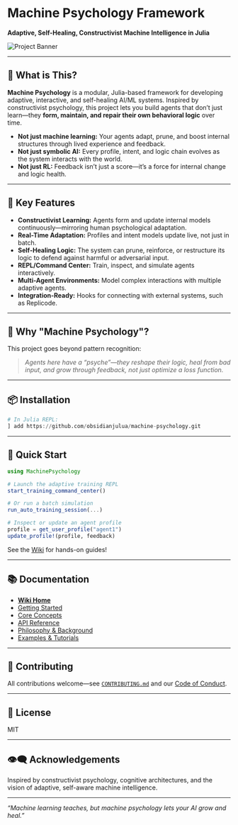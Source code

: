 # Machine Psychology Framework

**Adaptive, Self-Healing, Constructivist Machine Intelligence in Julia**

![Project Banner](docs/banner.png) <!-- Suggest a banner image here, or leave as a placeholder -->

---

## 🚀 What is This?

**Machine Psychology** is a modular, Julia-based framework for developing adaptive, interactive, and self-healing AI/ML systems. Inspired by constructivist psychology, this project lets you build agents that don’t just learn—they **form, maintain, and repair their own behavioral logic** over time.

- **Not just machine learning:** Your agents adapt, prune, and boost internal structures through lived experience and feedback.
- **Not just symbolic AI:** Every profile, intent, and logic chain evolves as the system interacts with the world.
- **Not just RL:** Feedback isn’t just a score—it’s a force for internal change and logic health.

---

## 🌟 Key Features

- **Constructivist Learning:** Agents form and update internal models continuously—mirroring human psychological adaptation.
- **Real-Time Adaptation:** Profiles and intent models update live, not just in batch.
- **Self-Healing Logic:** The system can prune, reinforce, or restructure its logic to defend against harmful or adversarial input.
- **REPL/Command Center:** Train, inspect, and simulate agents interactively.
- **Multi-Agent Environments:** Model complex interactions with multiple adaptive agents.
- **Integration-Ready:** Hooks for connecting with external systems, such as Replicode.

---

## 🧠 Why "Machine Psychology"?

This project goes beyond pattern recognition:
> *Agents here have a “psyche”—they reshape their logic, heal from bad input, and grow through feedback, not just optimize a loss function.*

---

## 📦 Installation

```julia
# In Julia REPL:
] add https://github.com/obsidianjulua/machine-psychology.git
```

---

## 🚦 Quick Start

```julia
using MachinePsychology

# Launch the adaptive training REPL
start_training_command_center()

# Or run a batch simulation
run_auto_training_session(...)

# Inspect or update an agent profile
profile = get_user_profile("agent1")
update_profile!(profile, feedback)
```

See the [Wiki](https://github.com/obsidianjulua/machine-psychology/wiki) for hands-on guides!

---

## 📚 Documentation

- **[Wiki Home](https://github.com/obsidianjulua/machine-psychology/wiki)**
- [Getting Started](https://github.com/obsidianjulua/machine-psychology/wiki/Getting-Started)
- [Core Concepts](https://github.com/obsidianjulua/machine-psychology/wiki/Core-Concepts)
- [API Reference](https://github.com/obsidianjulua/machine-psychology/wiki/API-Reference)
- [Philosophy & Background](https://github.com/obsidianjulua/machine-psychology/wiki/Philosophy)
- [Examples & Tutorials](https://github.com/obsidianjulua/machine-psychology/wiki/Examples)

---

## 🤝 Contributing

All contributions welcome—see [`CONTRIBUTING.md`](CONTRIBUTING.md) and our [Code of Conduct](CODE_OF_CONDUCT.md).

---

## 📝 License

MIT

---

## 👁️‍🗨️ Acknowledgements

Inspired by constructivist psychology, cognitive architectures, and the vision of adaptive, self-aware machine intelligence.

---

*“Machine learning teaches, but machine psychology lets your AI grow and heal.”*